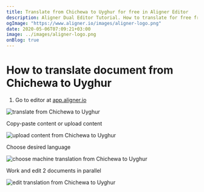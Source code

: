 ```yaml
---
title: Translate from Chichewa to Uyghur for free in Aligner Editor
description: Aligner Dual Editor Tutorial. How to translate for free from Chichewa to Uyghur. Aligner is multilingual document management platform. 
ogImage: "https://www.aligner.io/images/aligner-logo.png"
date: 2020-05-06T07:09:21+03:00
image: ../images/aligner-logo.png
onBlog: true
---
```


# How to translate document from Chichewa to Uyghur

1. Go to editor at [app.aligner.io](https://app.aligner.io "Aligner App web page")

![translate from Chichewa to Uyghur](../aligner-blank-editor.png "translate from Chichewa to Uyghur")

Copy-paste content or upload content

![upload content from Chichewa to Uyghur](../aligner-uploaded-document.png "upload content from Chichewa to Uyghur")

Choose desired language

![choose machine translation from Chichewa to Uyghur](../aligner-language-dropdown.png "choose machine translation from Chichewa to Uyghur")

Work and edit 2 documents in parallel

![edit translation from Chichewa to Uyghur](../aligner-double-sitded-editor.png "edit translation from Chichewa to Uyghur")

